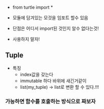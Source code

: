- from turtle import *

- 모듈에 담겨있는 모것을 임포트 할수 있음
- 단점은 어디서 import된 것인지 알수 없다는것!
- 사용하지 말자!

## Tuple
- 특징
  - index값을 갖는다
  - immutable 하다
  바위에 새긴거같이
  - list(my_tuple) -> list로 변환 할 수 있다.!!!

### 가능하면 함수를 호출하는 방식으로 짜보자
